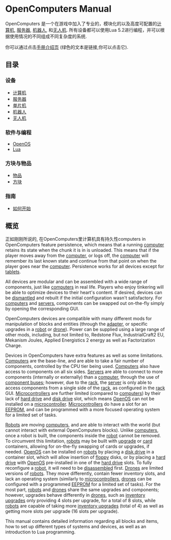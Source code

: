 # OpenComputers Manual

OpenComputers 是一个在游戏中加入了专业的，模块化的以及高度可配置的[计算机](general/computer.md), [服务器](item/server1.md), [机器人](block/robot.md), 和[无人机](item/drone.md). 所有设备都可以使用Lua 5.2进行编程，并可以根据使用情况的不同组成不同复杂度的系统.

你可以通过点击[手册介绍页](item/manual.md) (绿色的文本是链接,你可以点击它).

## 目录

### 设备
- [计算机](general/computer.md)
- [服务器](item/server1.md)
- [单片机](block/microcontroller.md)
- [机器人](block/robot.md)
- [无人机](item/drone.md)

### 软件与编程
- [OpenOS](general/openOS.md)
- [Lua](general/lua.md)

### 方块与物品
- [物品](item/index.md)
- [方块](block/index.md)

### 指南
- [如何开始](general/quickstart.md)

## 概览

正如刚刚所说的, 在OpenComputers里计算机具有持久性computers in OpenComputers feature persistence, which means that a running [computer](general/computer.md) retains its state when the chunk it is in is unloaded. This means that if the player moves away from the [computer](general/computer.md), or logs off, the [computer](general/computer.md) will remember its last known state and continue from that point on when the player goes near the [computer](general/computer.md). Persistence works for all devices except for [tablets](item/tablet.md).  

All devices are modular and can be assembled with a wide range of components, just like [computers](general/computer.md) in real life. Players who enjoy tinkering will be able to optimize devices to their heart's content. If desired, devices can be [dismantled](block/disassembler.md) and rebuilt if the initial configuration wasn't satisfactory. For [computers](general/computer.md) and [servers](item/server1.md), components can be swapped out on-the-fly simply by opening the corresponding GUI. 

OpenComputers devices are compatible with many different mods for manipulation of blocks and entities (through the [adapter](block/adapter.md), or specific upgrades in a [robot](block/robot.md) or [drone](item/drone.md)). Power can be supplied using a large range of other mods, including, but not limited to, Redstone Flux, IndustrialCraft2 EU, Mekanism Joules, Applied Energistics 2 energy as well as Factorization Charge. 

Devices in OpenComputers have extra features as well as some limitations. [Computers](general/computer.md) are the base-line, and are able to take a fair number of components, controlled by the CPU tier being used. [Computers](general/computer.md) also have access to components on all six sides. [Servers](item/server1.md) are able to connect to more components (internally or externally) than a [computer](general/computer.md), through the use of [component buses](item/componentBus1.md); however, due to the [rack](block/rack.md), the [server](item/server1.md) is only able to access components from a single side of the [rack](block/rack.md), as configured in the [rack](block/rack.md) GUI. [Microcontrollers](block/microcontroller.md) are further limited (compared to [computers](general/computer.md)) by their lack of [hard drive](item/hdd1.md) and [disk drive](block/diskDrive.md) slot, which means [OpenOS](general/openOS.md) can not be installed on a [microcontroller](block/microcontroller.md). [Microcontrollers](block/microcontroller.md) do have a slot for an [EEPROM](item/eeprom.md), and can be programmed with a more focused operating system for a limited set of tasks. 

[Robots](block/robot.md) are moving [computers](general/computer.md), and are able to interact with the world (but cannot interact with external OpenComputers blocks). Unlike [computers](general/computer.md), once a robot is built, the components inside the [robot](block/robot.md) cannot be removed. To circumvent this limitation, [robots](block/robot.md) may be built with [upgrade](item/upgradeContainer1.md) or [card](item/cardContainer1.md) containers, allowing for on-the-fly swapping of cards or upgrades, if needed. [OpenOS](general/openOS.md) can be installed on [robots](block/robot.md) by placing a [disk drive](block/diskDrive.md) in a container slot, which will allow insertion of [floppy](item/floppy.md) disks, or by placing a [hard drive](item/hdd1.md) with [OpenOS](general/openOS.md) pre-installed in one of the [hard drive](item/hdd1.md) slots. To fully reconfigure a [robot](block/robot.md), it will need to be [disassembled](block/disassembler.md) first. [Drones](item/drone.md) are limited versions of [robots](block/robot.md). They move differently, contain fewer inventory slots, and lack an operating system (similarly to [microcontrollers](block/microcontroller.md), [drones](item/drone.md) can be configured with a programmed [EEPROM](item/eeprom.md) for a limited set of tasks). For the most part, [robots](block/robot.md) and [drones](item/drone.md) share the same upgrades and components; however, upgrades behave differently in [drones](item/drone.md), such as [inventory upgrades](item/inventoryUpgrade.md) only providing 4 slots per upgrade, for a total of 8 slots, while [robots](block/robot.md) are capable of taking more [inventory upgrades](item/inventoryUpgrade.md) (total of 4) as well as getting more slots per upgrade (16 slots per upgrade).

This manual contains detailed information regarding all blocks and items, how to set up different types of systems and devices, as well as an introduction to Lua programming.
